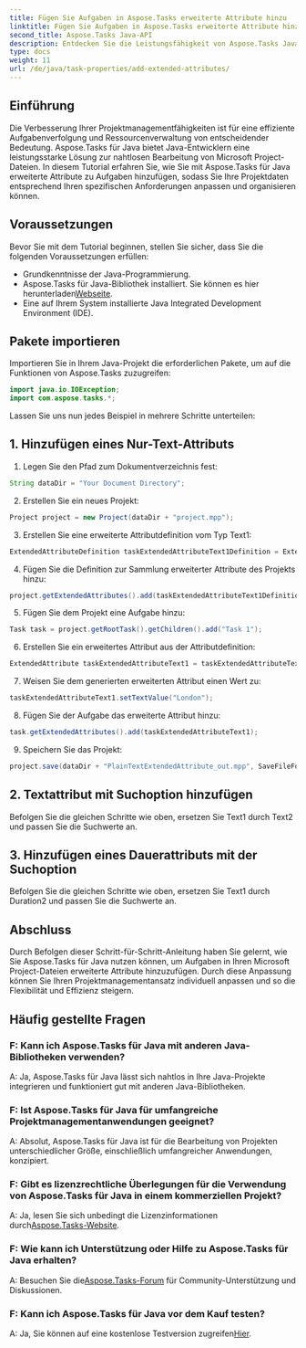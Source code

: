 ```yaml
---
title: Fügen Sie Aufgaben in Aspose.Tasks erweiterte Attribute hinzu
linktitle: Fügen Sie Aufgaben in Aspose.Tasks erweiterte Attribute hinzu
second_title: Aspose.Tasks Java-API
description: Entdecken Sie die Leistungsfähigkeit von Aspose.Tasks Java beim Anpassen von Microsoft Project-Dateien mit erweiterten Attributen. Erweitern Sie mühelos Ihre Projektmanagementfähigkeiten.
type: docs
weight: 11
url: /de/java/task-properties/add-extended-attributes/
---
```

## Einführung
Die Verbesserung Ihrer Projektmanagementfähigkeiten ist für eine effiziente Aufgabenverfolgung und Ressourcenverwaltung von entscheidender Bedeutung. Aspose.Tasks für Java bietet Java-Entwicklern eine leistungsstarke Lösung zur nahtlosen Bearbeitung von Microsoft Project-Dateien. In diesem Tutorial erfahren Sie, wie Sie mit Aspose.Tasks für Java erweiterte Attribute zu Aufgaben hinzufügen, sodass Sie Ihre Projektdaten entsprechend Ihren spezifischen Anforderungen anpassen und organisieren können.
## Voraussetzungen
Bevor Sie mit dem Tutorial beginnen, stellen Sie sicher, dass Sie die folgenden Voraussetzungen erfüllen:
- Grundkenntnisse der Java-Programmierung.
-  Aspose.Tasks für Java-Bibliothek installiert. Sie können es hier herunterladen[Webseite](https://releases.aspose.com/tasks/java/).
- Eine auf Ihrem System installierte Java Integrated Development Environment (IDE).
## Pakete importieren
Importieren Sie in Ihrem Java-Projekt die erforderlichen Pakete, um auf die Funktionen von Aspose.Tasks zuzugreifen:
```java
import java.io.IOException;
import com.aspose.tasks.*;
```
Lassen Sie uns nun jedes Beispiel in mehrere Schritte unterteilen:
## 1. Hinzufügen eines Nur-Text-Attributs
1. Legen Sie den Pfad zum Dokumentverzeichnis fest:
```java
String dataDir = "Your Document Directory";
```
2. Erstellen Sie ein neues Projekt:
```java
Project project = new Project(dataDir + "project.mpp");
```
3. Erstellen Sie eine erweiterte Attributdefinition vom Typ Text1:
```java
ExtendedAttributeDefinition taskExtendedAttributeText1Definition = ExtendedAttributeDefinition.createTaskDefinition(CustomFieldType.Text, ExtendedAttributeTask.Text1, "Task City Name");
```
4. Fügen Sie die Definition zur Sammlung erweiterter Attribute des Projekts hinzu:
```java
project.getExtendedAttributes().add(taskExtendedAttributeText1Definition);
```
5. Fügen Sie dem Projekt eine Aufgabe hinzu:
```java
Task task = project.getRootTask().getChildren().add("Task 1");
```
6. Erstellen Sie ein erweitertes Attribut aus der Attributdefinition:
```java
ExtendedAttribute taskExtendedAttributeText1 = taskExtendedAttributeText1Definition.createExtendedAttribute();
```
7. Weisen Sie dem generierten erweiterten Attribut einen Wert zu:
```java
taskExtendedAttributeText1.setTextValue("London");
```
8. Fügen Sie der Aufgabe das erweiterte Attribut hinzu:
```java
task.getExtendedAttributes().add(taskExtendedAttributeText1);
```
9. Speichern Sie das Projekt:
```java
project.save(dataDir + "PlainTextExtendedAttribute_out.mpp", SaveFileFormat.Mpp);
```
## 2. Textattribut mit Suchoption hinzufügen
Befolgen Sie die gleichen Schritte wie oben, ersetzen Sie Text1 durch Text2 und passen Sie die Suchwerte an.
## 3. Hinzufügen eines Dauerattributs mit der Suchoption
Befolgen Sie die gleichen Schritte wie oben, ersetzen Sie Text1 durch Duration2 und passen Sie die Suchwerte an.
## Abschluss
Durch Befolgen dieser Schritt-für-Schritt-Anleitung haben Sie gelernt, wie Sie Aspose.Tasks für Java nutzen können, um Aufgaben in Ihren Microsoft Project-Dateien erweiterte Attribute hinzuzufügen. Durch diese Anpassung können Sie Ihren Projektmanagementansatz individuell anpassen und so die Flexibilität und Effizienz steigern.
## Häufig gestellte Fragen
### F: Kann ich Aspose.Tasks für Java mit anderen Java-Bibliotheken verwenden?
A: Ja, Aspose.Tasks für Java lässt sich nahtlos in Ihre Java-Projekte integrieren und funktioniert gut mit anderen Java-Bibliotheken.
### F: Ist Aspose.Tasks für Java für umfangreiche Projektmanagementanwendungen geeignet?
A: Absolut, Aspose.Tasks für Java ist für die Bearbeitung von Projekten unterschiedlicher Größe, einschließlich umfangreicher Anwendungen, konzipiert.
### F: Gibt es lizenzrechtliche Überlegungen für die Verwendung von Aspose.Tasks für Java in einem kommerziellen Projekt?
 A: Ja, lesen Sie sich unbedingt die Lizenzinformationen durch[Aspose.Tasks-Website](https://purchase.aspose.com/buy).
### F: Wie kann ich Unterstützung oder Hilfe zu Aspose.Tasks für Java erhalten?
 A: Besuchen Sie die[Aspose.Tasks-Forum](https://forum.aspose.com/c/tasks/15) für Community-Unterstützung und Diskussionen.
### F: Kann ich Aspose.Tasks für Java vor dem Kauf testen?
 A: Ja, Sie können auf eine kostenlose Testversion zugreifen[Hier](https://releases.aspose.com/).